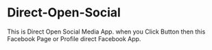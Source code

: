 # Direct-Open-Social
This is Direct Open Social Media App. when you Click Button then this Facebook Page or Profile direct Facebook App.
